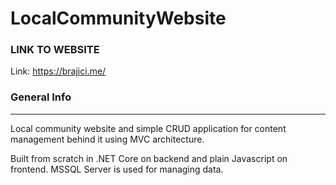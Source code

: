 # LocalCommunityWebsite

### LINK TO WEBSITE

Link: https://brajici.me/

### General Info
***
Local community website and simple CRUD application for content management behind it using MVC architecture.

Built from scratch in .NET Core on backend and plain Javascript on frontend. MSSQL Server is used for managing data.

